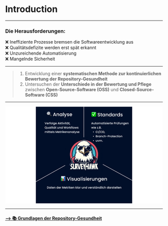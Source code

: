 # Introduction


---

### **Die Herausforderungen:**
❌ Ineffiziente Prozesse bremsen die Softwareentwicklung aus  
❌ Qualitätsdefizite werden erst spät erkannt  
❌ Unzureichende Automatisierung  
❌ Mangelnde Sicherheit 

---
  
> 1. Entwicklung einer **systematischen Methode zur kontinuierlichen Bewertung der Repository-Gesundheit**
> 2. Untersuchen der **Unterschiede in der Bewertung und Pflege** zwischen **Open-Source-Software (OSS)** und **Closed-Source-Software (CSS)**

---

![Surveyhawk overview](../assets/3geteilt.png)

---

#### [--> 📚 Grundlagen der Repository-Gesundheit](Foundations.md)

